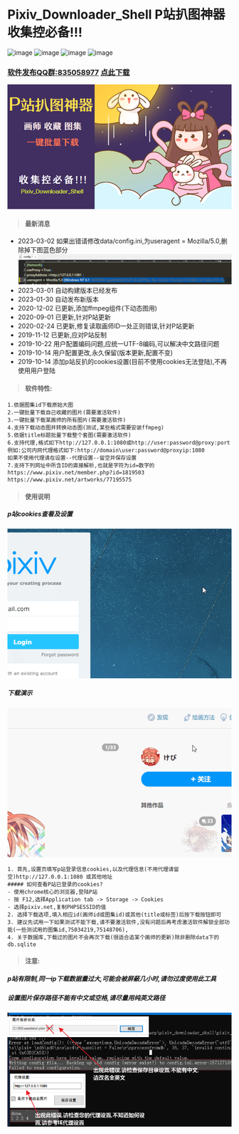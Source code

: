 # Pixiv_Downloader_Shell P站扒图神器 收集控必备!!!

![image](https://img.shields.io/badge/最新版本-2023--03--01-orange)  ![image](https://img.shields.io/badge/官方QQ群-835058977-ff69b4?style=flat&logo=tencent-qq)  ![image](https://img.shields.io/badge/.NET-4.5.2-brightgreen?style=flat&logo=.net) ![image](https://img.shields.io/badge/windows/xp/7/8/10-x86/x64-blue?style=flat&logo=windows)
### [软件发布QQ群:835058977](https://shang.qq.com/wpa/qunwpa?idkey=69768c27d90b3aa4550e63df7d8b1cd65c581663cd4858c0a0f8fbdc8553c174) [点此下载](https://github.com/nolandra58/pixiv_downloader_shell/releases/latest)
![](img/P站扒图神器_封面.png)
>#### 最新消息

- 2023-03-02 如果出错请修改data/config.ini,为useragent = Mozilla/5.0,删除掉下图蓝色部分
![image](img/useragent_fixed.png)
- 2023-03-01 自动构建版本已经发布
- 2023-01-30 自动发布新版本
- 2020-12-02 已更新,添加ffmpeg组件(下动态图用)
- 2020-09-01 已更新,针对P站更新
- 2020-02-24 已更新,修复读取画师ID一处正则错误,针对P站更新
- 2019-11-12 已更新,应对P站反制
- 2019-10-22 用户配置编码问题,应统一UTF-8编码,可以解决中文路径问题
- 2019-10-14 用户配置更改,永久保留(版本更新,配置不变)
- 2019-10-14 添加p站反扒的cookies设置(目前不使用cookies无法登陆),不再使用用户登陆

>#### 软件特性:
```
1.依据图集id下载原始大图
2.一键批量下载自己收藏的图片(需要激活软件)
3.一键批量下载某画师的所有图片(需要激活软件)
4.支持下载动态图并转换动态图(测试,某些格式需要安装ffmpeg)
5.依据title标题批量下载整个套图(需要激活软件)
6.支持代理,格式如下http://127.0.0.1:1080或http://user:password@proxy:port
例如:公司内网代理格式如下:http://domain\user:password@proxyip:1080
如果不使用代理请在设置--代理设置--留空并保存设置
7.支持下列网址中所含ID的直接解析,也就是字符为id=数字的
https://www.pixiv.net/member.php?id=1819503
https://www.pixiv.net/artworks/77195575
```
>#### 使用说明
##### p站cookies查看及设置
![](img/pixiv_cookies_查看方法4.gif)
##### 下载演示
![](img/使用方法.gif)
```
1. 首先,设置页填写p站登录信息cookies,以及代理信息(不用代理请留空)http://127.0.0.1:1080 或其他地址
##### 如何查看P站已登录的cookies?
- 使用chrome核心的浏览器,登陆P站
- 按 F12,选择Application tab -> Storage -> Cookies
- 选择pixiv.net,复制PHPSESSID的值
2. 选择下载选项,填入相应id(画师id或图集id)或其他(title或标签)后按下载按钮即可
3. 建议先试用一下如果测试不能下载,请不要激活软件,没有问题后再考虑激活软件解锁全部功能(一些测试用的图集id,75034219,75148706),
4. 关于数据库,下载过的图片不会再次下载(很适合追某个画师的更新)除非删除data下的db.sqlite
```
>#### 注意:
##### p站有限制,同一ip下载数据量过大,可能会被屏蔽几小时,请勿过度使用此工具
##### 设置图片保存路径不能有中文或空格,请尽量用纯英文路径
![](img/图像%2021.png)
